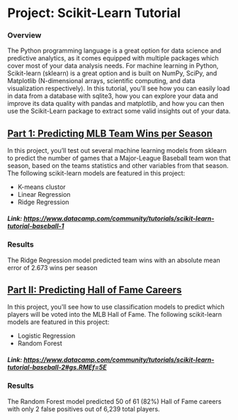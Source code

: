 # Project: Scikit-Learn Tutorial


### Overview

The Python programming language is a great option for data science and predictive analytics, as it comes equipped with multiple packages which cover most of your data analysis needs. For machine learning in Python, Scikit-learn (sklearn) is a great option and is built on NumPy, SciPy, and Matplotlib (N-dimensional arrays, scientific computing, and data visualization respectively).
In this tutorial, you'll see how you can easily load in data from a database with sqlite3, how you can explore your data and improve its data quality with pandas and matplotlib, and how you can then use the Scikit-Learn package to extract some valid insights out of your data.

## [Part 1: Predicting MLB Team Wins per Season](https://www.datacamp.com/community/tutorials/scikit-learn-tutorial-baseball-1)

In this project, you’ll test out several machine learning models from sklearn to predict the number of games that a Major-League Baseball team won that season, based on the teams statistics and other variables from that season.  The following scikit-learn models are featured in this project:

- K-means clustor
- Linear Regression
- Ridge Regression

##### Link: https://www.datacamp.com/community/tutorials/scikit-learn-tutorial-baseball-1

### Results

The Ridge Regression model predicted team wins with an absolute mean error of 2.673 wins per season


## [Part II: Predicting Hall of Fame Careers](https://www.datacamp.com/community/tutorials/scikit-learn-tutorial-baseball-2#gs.RMEf=5E)

In this project, you'll see how to use classification models to predict which players will be voted into the MLB Hall of Fame.  The following scikit-learn models are featured in this project:

- Logistic Regression
- Random Forest

##### Link: https://www.datacamp.com/community/tutorials/scikit-learn-tutorial-baseball-2#gs.RMEf=5E

### Results

The Random Forest model predicted 50 of 61 (82%) Hall of Fame careers with only 2 false positives out of 6,239 total players.
